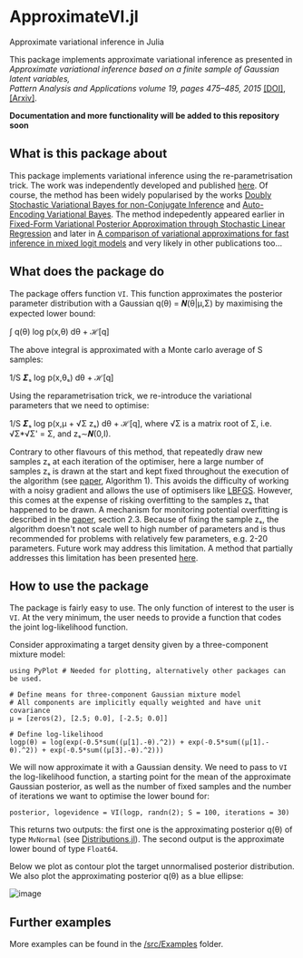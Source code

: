 # ApproximateVI.jl

Approximate variational inference in Julia

This package implements approximate variational inference as presented in  
*Approximate variational inference based on a finite sample of Gaussian latent variables,  
Pattern Analysis and Applications volume 19, pages 475–485, 2015* [[DOI]](https://doi.org/10.1007/s10044-015-0496-9), [[Arxiv]](https://arxiv.org/pdf/1906.04507.pdf).

**Documentation and more functionality will be added to this repository soon**


## What is this package about

This package implements variational inference using the re-parametrisation trick.
The work was independently developed and published [here](https://doi.org/10.1007/s10044-015-0496-9). 
Of course, the method has been widely popularised by the works [Doubly Stochastic Variational Bayes for non-Conjugate Inference](http://proceedings.mlr.press/v32/titsias14.pdf) and [Auto-Encoding Variational Bayes](https://arxiv.org/abs/1312.6114).
The method indepedently appeared earlier in [Fixed-Form Variational Posterior Approximation through Stochastic Linear Regression](https://arxiv.org/abs/1206.6679) and later in [A comparison of variational approximations for fast inference in mixed logit models](https://link.springer.com/article/10.1007%2Fs00180-015-0638-y) and very likely in other publications too...


## What does the package do

The package offers function `VI`. This function approximates the posterior parameter distribution
with a Gaussian q(θ) = 𝜨(θ|μ,Σ) by maximising the expected lower bound:

∫ q(θ) log p(x,θ) dθ + ℋ[q]

The above integral is approximated with a Monte carlo average of S samples:

1/S 𝜮ₛ log p(x,θₛ) dθ + ℋ[q]

Using the reparametrisation trick, we re-introduce the variational parameters that we need to optimise:

1/S 𝜮ₛ log p(x,μ + √Σ zₛ) dθ + ℋ[q], where √Σ is a matrix root of Σ, i.e. √Σ*√Σ' = Σ, and zₛ∼𝜨(0,I).

Contrary to other flavours of this method, that repeatedly draw new samples zₛ at each iteration of the optimiser, here a large number of samples zₛ is drawn
at the start and kept fixed throughout the execution of the algorithm (see [paper](https://arxiv.org/pdf/1906.04507.pdf), Algorithm 1).
This avoids the difficulty of working with a noisy gradient and allows the use of optimisers like [LBFGS](https://en.wikipedia.org/wiki/Limited-memory_BFGS). However, this comes at the expense of risking overfitting to the samples zₛ that happened to be drawn. A mechanism for monitoring potential overfitting is described in the [paper](https://arxiv.org/pdf/1906.04507.pdf), section 2.3. Because of fixing the sample zₛ, the algorithm doesn't not scale well to high number of parameters and is thus recommended for problems with relatively few parameters, e.g. 2-20 parameters. Future work may address this limitation. A method that partially addresses this limitation has been presented [here](https://arxiv.org/abs/1901.04791). 


## How to use the package

The package is fairly easy to use. The only function of interest to the user is `VI`. At the very minimum, the user needs to provide a function that codes the joint log-likelihood function.

Consider approximating a target density given by a three-component mixture model:

```
using PyPlot # Needed for plotting, alternatively other packages can be used.

# Define means for three-component Gaussian mixture model
# All components are implicitly equally weighted and have unit covariance
μ = [zeros(2), [2.5; 0.0], [-2.5; 0.0]]

# Define log-likelihood
logp(θ) = log(exp(-0.5*sum((μ[1].-θ).^2)) + exp(-0.5*sum((μ[1].-θ).^2)) + exp(-0.5*sum((μ[3].-θ).^2)))
```

We will now approximate it with a Gaussian density. We need to pass to ```VI``` the log-likelihood function, a starting point for the mean of the approximate Gaussian posterior, as well as the number of fixed samples and the number of iterations we want to optimise the lower bound for:

```
posterior, logevidence = VI(logp, randn(2); S = 100, iterations = 30)
```

This returns two outputs: the first one is the approximating posterior q(θ) of type ```MvNormal``` (see [Distributions.jl](https://github.com/JuliaStats/Distributions.jl)). The second output is the approximate lower bound of type ```Float64```.

Below we plot as contour plot the target unnormalised posterior distribution.
We also plot the approximating posterior q(θ) as a blue ellipse:

![image](docs/images/examplemixturemodel_ellipse.png)


## Further examples
More examples can be found in the [/src/Examples](/src/Examples) folder.


